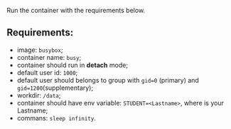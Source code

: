 
Run the container with the requirements below.

## Requirements:
- image: `busybox`;
- container name: `busy`;
- container should run in **detach** mode;
- default user id: `1000`;
- default user should belongs to group with `gid=0` (primary) and `gid=1200`(supplementary);
- workdir: `/data`;
- container should have env variable: `STUDENT=<Lastname>`, where <Lastname> is your Lastname;
- commans: `sleep infinity`.
